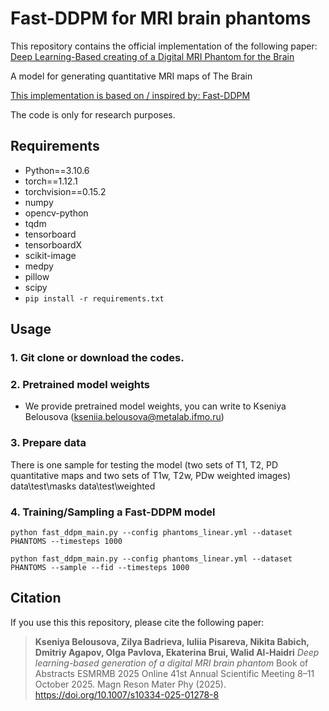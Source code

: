 # Fast-DDPM for MRI brain phantoms

This repository contains the official implementation of the following paper: [Deep Learning-Based creating of a Digital MRI Phantom for the Brain](https://doi.org/10.1007/s10334-025-01278-8)
 
A model for generating quantitative MRI maps of The Brain

[This implementation is based on / inspired by: Fast-DDPM](https://arxiv.org/abs/2405.14802)

The code is only for research purposes. 

## Requirements
* Python==3.10.6
* torch==1.12.1
* torchvision==0.15.2
* numpy
* opencv-python
* tqdm
* tensorboard
* tensorboardX
* scikit-image
* medpy
* pillow
* scipy
* `pip install -r requirements.txt`


## Usage
### 1. Git clone or download the codes.

### 2. Pretrained model weights
* We provide pretrained model weights, you can write to Kseniya Belousova (kseniia.belousova@metalab.ifmo.ru)


### 3. Prepare data
There is one sample for testing the model (two sets of T1, T2, PD quantitative maps and two sets of T1w, T2w, PDw weighted images)
data\test\masks
data\test\weighted



### 4. Training/Sampling a Fast-DDPM model

```
python fast_ddpm_main.py --config phantoms_linear.yml --dataset PHANTOMS --timesteps 1000
```
```
python fast_ddpm_main.py --config phantoms_linear.yml --dataset PHANTOMS --sample --fid --timesteps 1000
```

## Citation
If you use this this repository, please cite the following paper:
> **Kseniya Belousova, Zilya Badrieva, Iuliia Pisareva, Nikita Babich, Dmitriy Agapov, Olga Pavlova, Ekaterina Brui, Walid Al-Haidri**
> *Deep learning-based generation of a digital MRI brain phantom*
> Book of Abstracts ESMRMB 2025 Online 41st Annual Scientific Meeting 8–11 October 2025. Magn Reson Mater Phy (2025).
> https://doi.org/10.1007/s10334-025-01278-8



